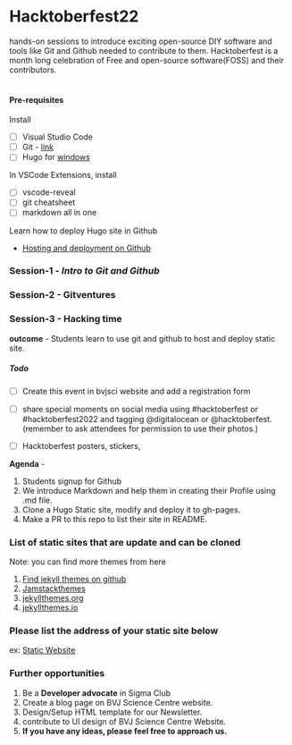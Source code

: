 # Hacktoberfest22
hands-on sessions to introduce exciting open-source DIY software and tools like Git and Github needed to contribute to them. Hacktoberfest is a month long celebration of Free and open-source software(FOSS) and their contributors.
<br><br>

#### Pre-requisites

Install
- [ ] Visual Studio Code
- [ ] Git - [link](https://www.atlassian.com/git/tutorials/install-git#windows)
- [ ] Hugo for [windows](https://gohugo.io/getting-started/installing/#windows)

In VSCode Extensions, install
- [ ] vscode-reveal
- [ ] git cheatsheet
- [ ] markdown all in one

Learn how to deploy Hugo site in Github
- [Hosting and deployment on Github](https://gohugo.io/hosting-and-deployment/hosting-on-github/)

### Session-1 - *Intro to Git and Github*
### Session-2 - Gitventures
### Session-3 - Hacking time

**outcome** - Students learn to use git and github to host and deploy static site.

##### Todo

- [ ] Create this event in bvjsci website and add a registration form
- [ ] share special moments on social media using #hacktoberfest or #hacktoberfest2022 and tagging @digitalocean or @hacktoberfest. (remember to ask attendees for permission to use their photos.)
- [ ] Hacktoberfest posters, stickers, 


**Agenda** - 
1. Students signup for Github
2. We introduce Markdown and help them in creating their Profile using .md file.
3. Clone a Hugo Static site, modify and deploy it to gh-pages.
4. Make a PR to this repo to list their site in README. 
     
     
### List of static sites that are update and can be cloned 

Note: you can find more themes from here
1. [Find jekyll themes on github](https://github.com/topics/jekyll-theme)
2. [Jamstackthemes](https://jamstackthemes.dev/ssg/jekyll/)
3. [jekyllthemes.org](http://jekyllthemes.org/)
4. [jekyllthemes.io](https://jekyllthemes.io/)

### Please list the address of your static site below
ex: [Static Website](https://udaycruise2903.github.io)


### Further opportunities

1. Be a **Developer advocate** in Sigma Club
2. Create a blog page on BVJ Science Centre website.
3. Design/Setup HTML template for our Newsletter.
4. contribute to UI design of BVJ Science Centre Website.
5. **If you have any ideas, please feel free to approach us.**
